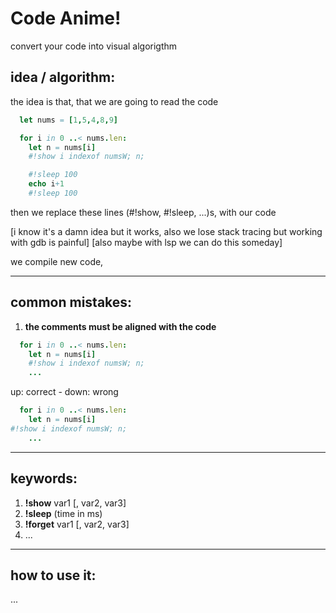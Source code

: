 # Code Anime!
convert your code into visual algorigthm


## idea / algorithm:
the idea is that, that we are going to read the code
```nim
  let nums = [1,5,4,8,9]

  for i in 0 ..< nums.len:  
    let n = nums[i]
    #!show i indexof numsW; n;

    #!sleep 100
    echo i+1
    #!sleep 100
```
then we replace these lines (#!show, #!sleep, ...)s, with our code 

[i know it's a damn idea but it works, also we lose stack tracing but working with gdb is painful] 
[also maybe with lsp we can do this someday]

we compile new code, 

----------
## common mistakes:
1. **the comments must be aligned with the code**

```nim
  for i in 0 ..< nums.len:  
    let n = nums[i]
    #!show i indexof numsW; n;
    ...
```
up: correct - down: wrong
```nim
  for i in 0 ..< nums.len:  
    let n = nums[i]
#!show i indexof numsW; n;
    ...
```

----------
## keywords:
1. **!show** var1 [, var2, var3]
2. **!sleep** (time in ms)
3. **!forget** var1 [, var2, var3]
4. ...

----------
## how to use it:
...